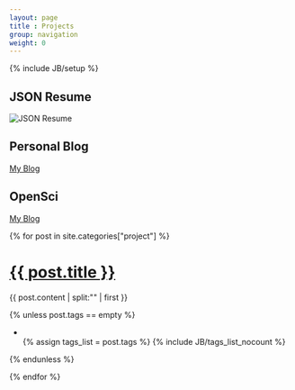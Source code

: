 ```yaml
---
layout: page
title : Projects
group: navigation
weight: 0
---
```

{% include JB/setup %}



## JSON Resume ##
![JSON Resume](https://avatars1.githubusercontent.com/u/7943272?v=3&s=200)

## Personal Blog ##
[My Blog](http://michaelchelen.net)


## OpenSci ##
[My Blog](http://blog.opensci.info)


<div id="post-list">

  {% for post in site.categories["project"] %}

<h1>
  <a href="{{ BASE_PATH }}{{ post.url }}">{{ post.title }}</a>
</h1>

  {{ post.content | split:"<!--more-->" | first }}

  {% unless post.tags == empty %}
<ul class="tag_box inline">
  <li><i class="glyphicon glyphicon-tags gray"></i></li>
  {% assign tags_list = post.tags %}
  {% include JB/tags_list_nocount %}
</ul>
  {% endunless %} 
    
  {% endfor %}
</div>
